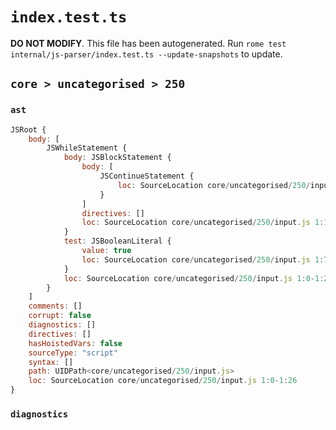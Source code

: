 # `index.test.ts`

**DO NOT MODIFY**. This file has been autogenerated. Run `rome test internal/js-parser/index.test.ts --update-snapshots` to update.

## `core > uncategorised > 250`

### `ast`

```javascript
JSRoot {
	body: [
		JSWhileStatement {
			body: JSBlockStatement {
				body: [
					JSContinueStatement {
						loc: SourceLocation core/uncategorised/250/input.js 1:15-1:24
					}
				]
				directives: []
				loc: SourceLocation core/uncategorised/250/input.js 1:13-1:26
			}
			test: JSBooleanLiteral {
				value: true
				loc: SourceLocation core/uncategorised/250/input.js 1:7-1:11
			}
			loc: SourceLocation core/uncategorised/250/input.js 1:0-1:26
		}
	]
	comments: []
	corrupt: false
	diagnostics: []
	directives: []
	hasHoistedVars: false
	sourceType: "script"
	syntax: []
	path: UIDPath<core/uncategorised/250/input.js>
	loc: SourceLocation core/uncategorised/250/input.js 1:0-1:26
}
```

### `diagnostics`

```

```
